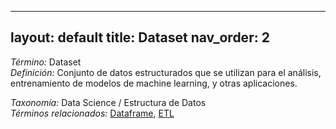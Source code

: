 
---
layout: default
title: Dataset
nav_order: 2
---

*Término:* Dataset  
*Definición:* Conjunto de datos estructurados que se utilizan para el análisis, entrenamiento de modelos de machine learning, y otras aplicaciones.

*Taxonomía:* Data Science / Estructura de Datos  
*Términos relacionados:* [Dataframe](https://maleniski.github.io/diccionario-angl-tec-mx/docs/alfabeticamente/D/dataframe/), [ETL](https://maleniski.github.io/diccionario-angl-tec-mx/docs/alfabeticamente/E/etl/)

